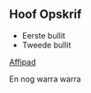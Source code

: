 ## Hoof Opskrif

 * Eerste bullit
 * Tweede bullit

[Affipad](www.affipad.co.za)

En nog warra warra